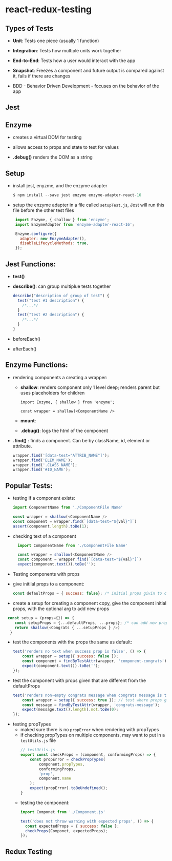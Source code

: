 # react-redux-testing

## Types of Tests
- **Unit**: Tests one piece (usually 1 function)
- **Integration**:  Tests how multiple units work together
- **End-to-End**: Tests how a user would interact with the app
- **Snapshot**: Freezes a component and future output is compared against it, fails if there are changes

- BDD - Behavior Driven Development - focuses on the behavior of the app

## Jest

## Enzyme
- creates a virtual DOM for testing
- allows access to props and state to test for values 

- **.debug()** renders the DOM as a string 

## Setup
- install jest, enyzme, and the enzyme adapter 
  ```javascript
  $ npm install --save jest enzyme enzyme-adapter-react-16
  ```
 - setup the enzyme adapter in a file called `setupTest.js`, Jest will run this file before the other test files
   ```javascript
    import Enzyme, { shallow } from 'enzyme';
    import EnzymeAdapter from 'enzyme-adapter-react-16';

    Enzyme.configure({ 
      adapter: new EnzymeAdapter(),
      disableLifecycleMethods: true,
    });
    ```
    
## Jest Functions:
- **test()**

- **describe()**: can group multiplue tests together
  ```javascript
  describe("description of group of test") {
    test("test #1 description") {
      /*...*/
    }
    test("test #2 description") {
      /*...*/
    }
  }
  ```

- beforeEach()

- afterEach()

## Enzyme Functions:
- rendering components a creating a wrapper:
  - **shallow**: renders component only 1 level deep; renders parent but uses placeholders for children 
    ```
    import Enzyme, { shallow } from 'enzyme';

    const wrapper = shallow(<ComponentName />
    ```
  - **mount**: 
  
  - **.debug()**: logs the html of the component


- **.find()** : finds a component.  Can be by className, id, element or attribute.
  ```javascript
  wrapper.find('[data-test="ATTRIB_NAME"]');
  wrapper.find('ELEM_NAME');
  wrapper.find('.CLASS_NAME');
  wrapper.find('#ID_NAME');
  ```


## Popular Tests: 

- testing if a component exists:
    ```javascript 
    import ComponentName from './ComponentFile Name'

    const wrapper = shallow(<ComponentName />
    const component = wrapper.find(`[data-test="${val}"]`)
    assert(component.length).toBe(1);
    ```
- checking text of a component 
  ```javascript
    import ComponentName from './ComponentFile Name'

    const wrapper = shallow(<ComponentName />
    const component = wrapper.find(`[data-test="${val}"]`)
    expect(component.text()).toBe('');
  ```

 - Testing components with props 
  - give initilal props to a component:
     ```javascript
     const defaultProps = { success: false}; /* initial props givin to component */
    ```
  - create a setup for creating a component copy, give the component initial props, with the optional arg to add new props
  ```javascript
   const setup = (props={}) => {
      const setupProps = {...defaultProps, ...props}; /* can add new props to give to component (overwrites default props) */
      return shallow(<Congrats { ...setupProps } />)
    }
   ```
  - test the components with the props the same as default:
    ```javascript
    test('renders no text when success prop is false', () => {
        const wrapper = setup({ success: false }); 
        const component = findByTestAttr(wrapper, 'component-congrats');
        expect(component.text()).toBe('');
    });
    ```
  - test the component with props given that are different from the defaultProps
    ```javascript
    test('renders non-empty congrats message when congrats message is true', () => {
        const wrapper = setup({ success: true }); // test where props given are diff from default
        const message = findByTestAttr(wrapper, 'congrats-message');
        expect(message.text().length).not.toBe(0);
    });
    ```
- testing propTypes
  - maked sure there is no `propError` when rendering with propTypes
  - if checking propTypes on multiple components, may want to put in a `testUtils.js` file
    ```javascript
    // testUtils.js
    export const checkProps = (component, conformingProps) => {
        const propError = checkPropTypes(
            component.propTypes,
            conformingProps,
            'prop',
            component.name
        );
        expect(propError).toBeUndefined();
    }
    ```
  - testing the component:
    ```javascript
    import Componet from './Component.js'

    test('does not throw warning with expected props', () => {
      const expectedProps = { success: false };
      checkProps(Componet, expectedProps);
    });
    ```
## Redux Testing
